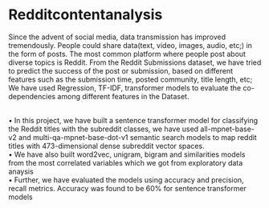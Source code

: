 # Redditcontentanalysis
Since the advent of social media, data transmission has improved tremendously. People could share data(text, video, images, audio, etc;) in the form of posts. The most common platform where people post about diverse topics is Reddit. From the Reddit Submissions dataset, we have tried to predict the success of the post or submission, based on different features such as the submission time, posted community, title length, etc; We have used Regression, TF-IDF, transformer models to evaluate the co-dependencies among different features in the Dataset.

<br>• In this project, we have built a sentence transformer model for classifying the Reddit titles with the subreddit classes, we have used all-mpnet-base-v2 and multi-qa-mpnet-base-dot-v1 semantic search models to map reddit titles with 473-dimensional dense subreddit vector spaces.
<br>• We have also built word2vec, unigram, bigram and similarities models from the most correlated variables which we got from exploratory data anaysis
<br>• Further, we have evaluated the models using accuracy and precision, recall metrics. Accuracy was found to be 60% for sentence transformer models
